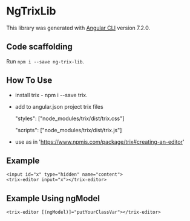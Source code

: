 # NgTrixLib

This library was generated with [Angular CLI](https://github.com/angular/angular-cli) version 7.2.0.

## Code scaffolding

Run `npm i --save ng-trix-lib`. 

## How To Use

* install trix - npm i --save trix. 
* add to angular.json project trix files

    "styles": ["node_modules/trix/dist/trix.css"]

    "scripts": ["node_modules/trix/dist/trix.js"]

* use as in 'https://www.npmjs.com/package/trix#creating-an-editor'

## Example 

    <input id="x" type="hidden" name="content">
    <trix-editor input="x"></trix-editor>
    

## Example Using ngModel

    <trix-editor [(ngModel)]="putYourClassVar"></trix-editor>